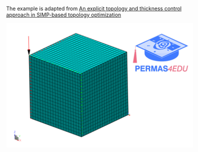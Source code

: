 The example is adapted from [An explicit topology and thickness control approach in SIMP-based topology optimization](https://doi.org/10.1016/j.compstruc.2024.107631)

![quarter model](quarter_model.png "Quarter model")

